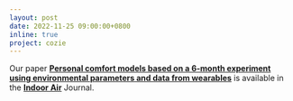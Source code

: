 ```yaml
---
layout: post
date: 2022-11-25 09:00:00+0800
inline: true
project: cozie 
---
```


Our paper [**Personal comfort models based on a 6-month experiment using environmental parameters and data from wearables**](https://onlinelibrary.wiley.com/doi/10.1111/ina.13160) is available in the [**Indoor Air**](https://onlinelibrary.wiley.com/journal/16000668) Journal. 
